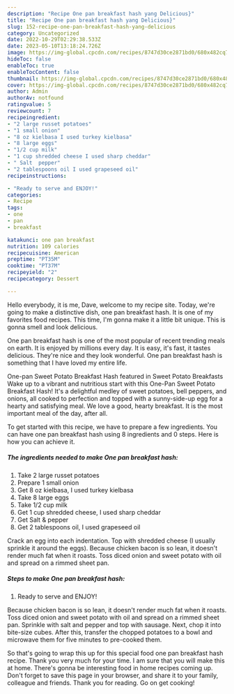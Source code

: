 ```yaml
---
description: "Recipe One pan breakfast hash yang Delicious}"
title: "Recipe One pan breakfast hash yang Delicious}"
slug: 152-recipe-one-pan-breakfast-hash-yang-delicious
category: Uncategorized
date: 2022-10-29T02:29:38.533Z
date: 2023-05-10T13:18:24.726Z
image: https://img-global.cpcdn.com/recipes/8747d30ce2871bd0/680x482cq70/one-pan-breakfast-hash-recipe-main-photo.jpg
hideToc: false
enableToc: true
enableTocContent: false
thumbnail: https://img-global.cpcdn.com/recipes/8747d30ce2871bd0/680x482cq70/one-pan-breakfast-hash-recipe-main-photo.jpg
cover: https://img-global.cpcdn.com/recipes/8747d30ce2871bd0/680x482cq70/one-pan-breakfast-hash-recipe-main-photo.jpg
author: Admin
authorAv: notfound
ratingvalue: 5
reviewcount: 7
recipeingredient:
- "2 large russet potatoes"
- "1 small onion"
- "8 oz kielbasa I used turkey kielbasa"
- "8 large eggs"
- "1/2 cup milk"
- "1 cup shredded cheese I used sharp cheddar"
- " Salt  pepper"
- "2 tablespoons oil I used grapeseed oil"
recipeinstructions:

- "Ready to serve and ENJOY!"
categories:
- Recipe
tags:
- one
- pan
- breakfast

katakunci: one pan breakfast 
nutrition: 109 calories
recipecuisine: American
preptime: "PT35M"
cooktime: "PT37M"
recipeyield: "2"
recipecategory: Dessert

---
```



Hello everybody, it is me, Dave, welcome to my recipe site. Today, we're going to make a distinctive dish, one pan breakfast hash. It is one of my favorites food recipes. This time, I'm gonna make it a little bit unique. This is gonna smell and look delicious.

One pan breakfast hash is one of the most popular of recent trending meals on earth. It is enjoyed by millions every day. It is easy, it's fast, it tastes delicious. They're nice and they look wonderful. One pan breakfast hash is something that I have loved my entire life.

One-pan Sweet Potato Breakfast Hash featured in Sweet Potato Breakfasts Wake up to a vibrant and nutritious start with this One-Pan Sweet Potato Breakfast Hash! It&#39;s a delightful medley of sweet potatoes, bell peppers, and onions, all cooked to perfection and topped with a sunny-side-up egg for a hearty and satisfying meal. We love a good, hearty breakfast. It is the most important meal of the day, after all.


To get started with this recipe, we have to prepare a few ingredients. You can have one pan breakfast hash using 8 ingredients and 0 steps. Here is how you can achieve it.

<!--inarticleads1-->

##### The ingredients needed to make One pan breakfast hash:

1. Take 2 large russet potatoes
1. Prepare 1 small onion
1. Get 8 oz kielbasa, I used turkey kielbasa
1. Take 8 large eggs
1. Take 1/2 cup milk
1. Get 1 cup shredded cheese, I used sharp cheddar
1. Get  Salt &amp; pepper
1. Get 2 tablespoons oil, I used grapeseed oil


Crack an egg into each indentation. Top with shredded cheese (I usually sprinkle it around the eggs). Because chicken bacon is so lean, it doesn&#39;t render much fat when it roasts. Toss diced onion and sweet potato with oil and spread on a rimmed sheet pan. 

<!--inarticleads2-->

##### Steps to make One pan breakfast hash:


1. Ready to serve and ENJOY!

Because chicken bacon is so lean, it doesn&#39;t render much fat when it roasts. Toss diced onion and sweet potato with oil and spread on a rimmed sheet pan. Sprinkle with salt and pepper and top with sausage. Next, chop it into bite-size cubes. After this, transfer the chopped potatoes to a bowl and microwave them for five minutes to pre-cooked them. 

So that's going to wrap this up for this special food one pan breakfast hash recipe. Thank you very much for your time. I am sure that you will make this at home. There's gonna be interesting food in home recipes coming up. Don't forget to save this page in your browser, and share it to your family, colleague and friends. Thank you for reading. Go on get cooking!
